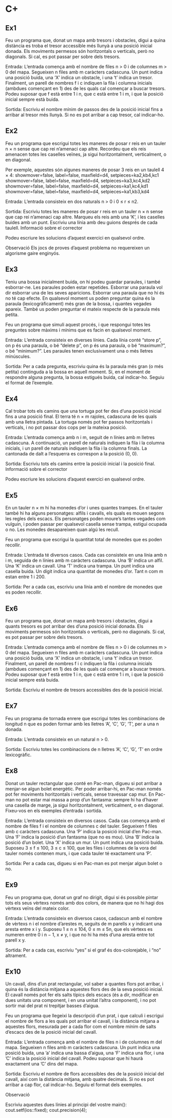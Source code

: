 # C+

## Ex1
Feu un programa que, donat un mapa amb tresors i obstacles, digui a quina distància es troba el tresor accessible més llunyà a una posició inicial donada. Els moviments permesos són horitzontals o verticals, però no diagonals. Si cal, es pot passar per sobre dels tresors.

Entrada:
L’entrada comença amb el nombre de files n > 0 i de columnes m > 0 del mapa. Segueixen n files amb m caràcters cadascuna. Un punt indica una posició buida, una ‘X’ indica un obstacle, i una ‘t’ indica un tresor. Finalment, un parell de nombres f i c indiquen la fila i columna inicials (ambdues començant en 1) des de les quals cal començar a buscar tresors. Podeu suposar que f està entre 1 i n, que c està entre 1 i m, i que la posició inicial sempre està buida.

Sortida:
Escriviu el nombre mínim de passos des de la posició inicial fins a arribar al tresor més llunyà. Si no es pot arribar a cap tresor, cal indicar-ho.

## Ex2
Feu un programa que escrigui totes les maneres de posar r reis en un tauler n × n sense que cap rei n’amenaci cap altre. Recordeu que els reis amenacen totes les caselles veïnes, ja sigui horitzontalment, verticalment, o en diagonal.

Per exemple, aquestes són algunes maneres de posar 3 reis en un taulell 4 × 4:
showmover=false, label=false, maxfield=d4, setpieces=ka2,kb4,kc1 showmover=false, label=false, maxfield=d4, setpieces=ka3,kc4,kd2 showmover=false, label=false, maxfield=d4, setpieces=ka1,kc4,kd1 showmover=false, label=false, maxfield=d4, setpieces=ka1,kb3,kd4

Entrada:
L’entrada consisteix en dos naturals n > 0 i 0 ≤ r ≤ n2.

Sortida:
Escriviu totes les maneres de posar r reis en un tauler n × n sense que cap rei n’amenaci cap altre. Marqueu els reis amb una ‘K’, i les caselles buides amb un punt. Escriviu una línia amb deu guions després de cada taulell.
Informació sobre el corrector

Podeu escriure les solucions d’aquest exercici en qualsevol ordre.

Observació
Els jocs de proves d’aquest problema no requereixen un algorisme gaire enginyós.

## Ex3
Teniu una bossa inicialment buida, on hi podeu guardar paraules, i també esborrar-ne. Les paraules poden estar repetides. Esborrar una paraula vol dir esborrar una de les seves aparicions. Esborrar una paraula que no hi és no té cap efecte. En qualsevol moment us poden preguntar quina és la paraula (lexicogràficament) més gran de la bossa, i quantes vegades apareix. També us poden preguntar el mateix respecte de la paraula més petita.

Feu un programa que simuli aquest procés, i que respongui totes les preguntes sobre màxims i mínims que es facin en qualsevol moment.

Entrada:
L’entrada consisteix en diverses línies. Cada línia conté “store p”, on p és una paraula, o bé “delete p”, on p és una paraula, o bé “maximum?”, o bé “minimum?”. Les paraules tenen exclusivament una o més lletres minúscules.

Sortida:
Per a cada pregunta, escriviu quina és la paraula més gran (o més petita) continguda a la bossa en aquell moment. Si, en el moment de respondre alguna pregunta, la bossa estigués buida, cal indicar-ho. Seguiu el format de l’exemple.

## Ex4
Cal trobar tots els camins que una tortuga pot fer des d’una posició inicial fins a una posició final. El terra té n × m rajoles, cadascuna de les quals amb una lletra pintada. La tortuga només pot fer passos horitzontals i verticals, i no pot passar dos cops per la mateixa posició.

Entrada:
L’entrada comença amb n i m, seguit de n línies amb m lletres cadascuna. A continuació, un parell de naturals indiquen la fila i la columna inicials, i un parell de naturals indiquen la fila i la columna finals. La cantonada de dalt a l’esquerra es correspon a la posició (0, 0).

Sortida:
Escriviu tots els camins entre la posició inicial i la posició final.
Informació sobre el corrector

Podeu escriure les solucions d’aquest exercici en qualsevol ordre. 

## Ex5
En un tauler n × m hi ha monedes d’or i unes quantes trampes. En el tauler també hi ha alguns personatges: alfils i cavalls, els quals es mouen segons les regles dels escacs. Els personatges poden moure’s tantes vegades com vulguin, i poden passar per qualsevol casella sense trampa, estigui ocupada o no. Les monedes desapareixen quan algú les recull.

Feu un programa que escrigui la quantitat total de monedes que es poden recollir.

Entrada:
L’entrada té diversos casos. Cada cas consisteix en una línia amb n i m, seguida de n línies amb m caràcters cadascuna. Una ‘B’ indica un alfil. Una ‘K’ indica un cavall. Una ‘T’ indica una trampa. Un punt indica una casella buida. Un dígit indica una quantitat de monedes d’or. Tant n com m estan entre 1 i 200.

Sortida:
Per a cada cas, escriviu una línia amb el nombre de monedes que es poden recollir.

## Ex6
Feu un programa que, donat un mapa amb tresors i obstacles, digui a quants tresors es pot arribar des d’una posició inicial donada. Els moviments permesos són horitzontals o verticals, però no diagonals. Si cal, es pot passar per sobre dels tresors.

Entrada:
L’entrada comença amb el nombre de files n > 0 i de columnes m > 0 del mapa. Segueixen n files amb m caràcters cadascuna. Un punt indica una posició buida, una ‘X’ indica un obstacle, i una ‘t’ indica un tresor. Finalment, un parell de nombres f i c indiquen la fila i columna inicials (ambdues començant en 1) des de les quals cal començar a buscar tresors. Podeu suposar que f està entre 1 i n, que c està entre 1 i m, i que la posició inicial sempre està buida.

Sortida:
Escriviu el nombre de tresors accessibles des de la posició inicial.

## Ex7
Feu un programa de tornada enrere que escrigui totes les combinacions de longitud n que es poden formar amb les lletres ‘A’, ‘C’, ‘G’, ‘T’, per a una n donada.

Entrada:
L’entrada consisteix en un natural n > 0.

Sortida:
Escriviu totes les combinacions de n lletres ‘A’, ‘C’, ‘G’, ‘T’ en ordre lexicogràfic.

## Ex8
Donat un tauler rectangular que conté en Pac-man, digueu si pot arribar a menjar-se algun bolet energètic. Per poder arribar-hi, en Pac-man només pot fer moviments horitzontals i verticals, sense travessar cap mur. En Pac-man no pot estar mai massa a prop d’un fantasma: sempre hi ha d’haver una casella de marge, ja sigui horitzontalment, verticalment, o en diagonal. Fixeu-vos en els exemples d’entrada i sortida.

Entrada:
L’entrada consisteix en diversos casos. Cada cas comença amb el nombre de files f i el nombre de columnes c del tauler. Segueixen f files amb c caràcters cadascuna. Una ‘P’ indica la posició inicial d’en Pac-man. Una ‘F’ indica la posició d’un fantasma (que no es mou). Una ‘B’ indica la posició d’un bolet. Una ‘X’ indica un mur. Un punt indica una posició buida. Suposeu 3 ≤ f ≤ 100, 3 ≤ c ≤ 100, que les files i columnes de la vora del tauler només contenen murs, i que cada tauler té exactament una ‘P’.

Sortida:
Per a cada cas, digueu si en Pac-man es pot menjar algun bolet o no.

## Ex9
Feu un programa que, donat un graf no dirigit, digui si és possible pintar tots els seus vèrtexs només amb dos colors, de manera que no hi hagi dos vèrtexs veïns del mateix color.

Entrada:
L’entrada consisteix en diversos casos, cadascun amb el nombre de vèrtexs n i el nombre d’arestes m, seguits de m parells x y indicant una aresta entre x i y. Suposeu 1 ≤ n ≤ 104, 0 ≤ m ≤ 5n, que els vèrtexs es numeren entre 0 i n − 1, x ≠ y, i que no hi ha més d’una aresta entre tot parell x y.

Sortida:
Per a cada cas, escriviu “yes” si el graf és dos-colorejable, i “no” altrament.

## Ex10
Un cavall, dins d’un prat rectangular, vol saber a quantes flors pot arribar, i quina és la distància mitjana a aquestes flors des de la seva posició inicial. El cavall només pot fer els salts típics dels escacs (és a dir, modificar en dues unitats una component, i en una unitat l’altra component), i no pot sortir mai del prat ni trepitjar basses d’aigua.

Feu un programa que llegeixi la descripció d’un prat, i que calculi i escrigui el nombre de flors a les quals pot arribar el cavall, i la distància mitjana a aquestes flors, mesurada per a cada flor com el nombre mínim de salts d’escacs des de la posició inicial del cavall.

Entrada:
L’entrada comença amb el nombre de files n i de columnes m del mapa. Segueixen n files amb m caràcters cadascuna. Un punt indica una posició buida, una ’a’ indica una bassa d’aigua, una ’F’ indica una flor, i una ’C’ indica la posició inicial del cavall. Podeu suposar que hi haurà exactament una ’C’ dins del mapa.

Sortida:
Escriviu el nombre de flors accessibles des de la posició inicial del cavall, així com la distància mitjana, amb quatre decimals. Si no es pot arribar a cap flor, cal indicar-ho. Seguiu el format dels exemples.

Observació

Escriviu aquestes dues línies al principi del vostre main():
    cout.setf(ios::fixed);
    cout.precision(4);

